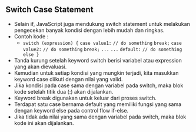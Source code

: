 ## Switch Case Statement

- Selain if, JavaScript juga mendukung switch statement untuk melakukan pengecekan banyak kondisi dengan lebih mudah dan ringkas.
- Contoh kode :
  - `switch (expression) {`
    `case value1:`
    `// do something`
    `break;`
    `case value2:`
    `// do something`
    `break;`
    `...`
    `...`
    `default:`
    `// do something else }`
- Tanda kurung setelah keyword switch berisi variabel atau expression yang akan dievaluasi.
- Kemudian untuk setiap kondisi yang mungkin terjadi, kita masukkan keyword case diikuti dengan nilai yang valid.
- Jika kondisi pada case sama dengan variabel pada switch, maka blok kode setelah titik dua (:) akan dijalankan.
- Keyword break digunakan untuk keluar dari proses switch.
- Terdapat satu case bernama default yang memiliki fungsi yang sama dengan keyword else pada control flow if-else.
- Jika tidak ada nilai yang sama dengan variabel pada switch, maka blok kode ini akan dijalankan.
